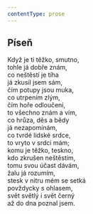 ```yaml
---
contentType: prose
---
```


## Píseň

Když je ti těžko, smutno,  
tohle já dobře znám,  
co neštěstí je tíha  
já zkusil jsem sám,  
čím potupy jsou muka,  
co utrpením zlým,  
čím hoře odloučení,  
to všechno znám a vím,  
co hrůza, děs a bědy  
já nezapomínám,  
co tvrdé lidské srdce,  
to vryto v srdci mám;  
komu je těžko, teskno,  
kdo zkrušen neštěstím,  
tomu svou účast dávám,  
žalu já rozumím,  
stesk v nitru mém se setká  
povždycky s ohlasem,  
svět světlý i svět černý  
až do dna poznal jsem.
